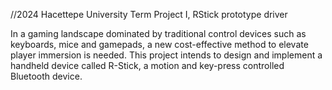 //2024 Hacettepe University Term Project I, RStick prototype driver

In a gaming landscape dominated by traditional control devices such as keyboards, mice and gamepads, a new cost-effective method to elevate player immersion is needed. This project intends to design and implement a handheld device called R-Stick, a motion and key-press controlled Bluetooth device.
